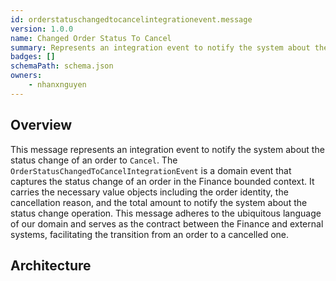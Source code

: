 ```yaml
---
id: orderstatuschangedtocancelintegrationevent.message
version: 1.0.0
name: Changed Order Status To Cancel
summary: Represents an integration event to notify the system about the status change of an order to `Cancel`
badges: []
schemaPath: schema.json
owners:
	- nhanxnguyen
---
```


## Overview

This message represents an integration event to notify the system about the status change of an order to `Cancel`. The `OrderStatusChangedToCancelIntegrationEvent` is a domain event that captures the status change of an order in the Finance bounded context. It carries the necessary value objects including the order identity, the cancellation reason, and the total amount to notify the system about the status change operation. This message adheres to the ubiquitous language of our domain and serves as the contract between the Finance and external systems, facilitating the transition from an order to a cancelled one.

## Architecture

<NodeGraph />
